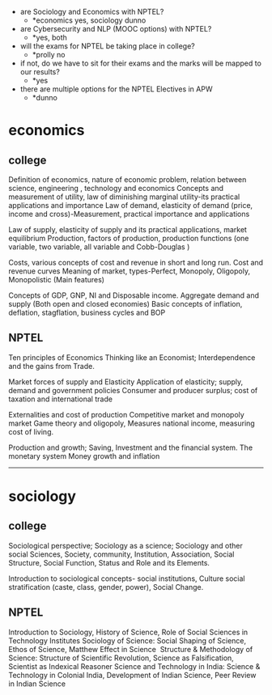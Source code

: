 - are Sociology and Economics with NPTEL?
	- *economics yes, sociology dunno
- are Cybersecurity and NLP (MOOC options) with NPTEL?
	- *yes, both
- will the exams for NPTEL be taking place in college?
	- *prolly no
- if not, do we have to sit for their exams and the marks will be mapped to our results?
	- *yes
- there are multiple options for the NPTEL Electives in APW
	- *dunno

# economics
## college
Definition of economics, nature of economic problem, relation between science, engineering , technology and economics Concepts and measurement of utility, law of diminishing marginal utility-its practical applications and importance Law of demand, elasticity of demand (price, income and cross)-Measurement, practical importance and applications

Law of supply, elasticity of supply and its practical applications, market equilibrium Production, factors of production, production functions (one variable, two variable, all variable and Cobb-Douglas )

Costs, various concepts of cost and revenue in short and long run. Cost and revenue curves Meaning of market, types-Perfect, Monopoly, Oligopoly, Monopolistic (Main features)

Concepts of GDP, GNP, NI and Disposable income. Aggregate demand and supply (Both open and closed economies) Basic concepts of inflation, deflation, stagflation, business cycles and BOP

## NPTEL
Ten principles of Economics
Thinking like an Economist; Interdependence and the gains from Trade.

Market forces of supply and Elasticity
Application of elasticity; supply, demand and government policies
Consumer and producer surplus; cost of taxation and international trade

Externalities and cost of production
Competitive market and monopoly market
Game theory and oligopoly, Measures national income, measuring cost of living.

Production and growth; Saving, Investment and the financial system.
The monetary system
Money growth and inflation

---
# sociology
## college
Sociological perspective; Sociology as a science; Sociology and other social Sciences, Society, community, Institution, Association, Social Structure, Social Function, Status and Role and its Elements.

Introduction to sociological concepts- social institutions, Culture social stratification (caste, class, gender, power), Social Change.

## NPTEL
Introduction to Sociology, History of Science, Role of Social Sciences in Technology Institutes
Sociology of Science: Social Shaping of Science, Ethos of Science, Matthew Effect in Science 
Structure & Methodology of Science: Structure of Scientific Revolution, Science as Falsification, Scientist as Indexical Reasoner
Science and Technology in India: Science & Technology in Colonial India, Development of Indian Science, Peer Review in Indian Science

